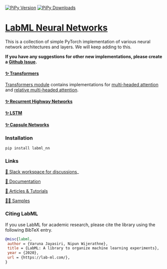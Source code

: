 [![PiPy Version](https://badge.fury.io/py/labml-nn.svg)](https://badge.fury.io/py/labml-nn)
[![PiPy Downloads](https://pepy.tech/badge/labml-nn)](https://pepy.tech/project/labml-nn)

# [LabML Neural Networks](http://lab-ml.com/labml_nn/index.html)

This is a collection of simple PyTorch implementation of various
neural network architectures and layers.
We will keep adding to this.

**If you have any suggestions for other new implementations,
please create a [Github Issue](https://github.com/lab-ml/labml_nn/issues).**

#### [✨ Transformers](http://lab-ml.com/labml_nn/transformers) 

[Transformers module](http://lab-ml.com/labml_nn/transformers) 
contains implementations for
[multi-headed attention](http://lab-ml.com/labml_nn/transformers/mha.html)
and
[relative multi-headed attention](http://lab-ml.com/labml_nn/transformers/relative_mha.html>).

#### [✨ Recurrent Highway Networks](http://lab-ml.com/labml_nn/recurrent_highway_networks)

#### [✨ LSTM](http://lab-ml.com/labml_nn/lstm)

#### [✨ Capsule Networks]()

### Installation

```bash
pip install labml_nn
```

### Links

[💬 Slack workspace for discussions](https://join.slack.com/t/labforml/shared_invite/zt-egj9zvq9-Dl3hhZqobexgT7aVKnD14g/)_

[📗 Documentation](http://lab-ml.com)

[📑 Articles & Tutorials](https://medium.com/@labml/)

[👨‍🏫 Samples](https://github.com/lab-ml/samples)


### Citing LabML

If you use LabML for academic research, please cite the library using the following BibTeX entry.

```bibtex
@misc{labml,
 author = {Varuna Jayasiri, Nipun Wijerathne},
 title = {LabML: A library to organize machine learning experiments},
 year = {2020},
 url = {https://lab-ml.com/},
}
```